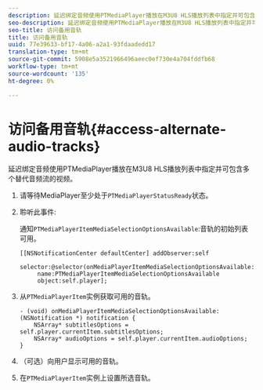 ```yaml
---
description: 延迟绑定音频使用PTMediaPlayer播放在M3U8 HLS播放列表中指定并可包含多个替代音频流的视频。
seo-description: 延迟绑定音频使用PTMediaPlayer播放在M3U8 HLS播放列表中指定并可包含多个替代音频流的视频。
seo-title: 访问备用音轨
title: 访问备用音轨
uuid: 77e39633-bf17-4a06-a2a1-93fdaadedd17
translation-type: tm+mt
source-git-commit: 5908e5a3521966496aeec0ef730e4a704fddfb68
workflow-type: tm+mt
source-wordcount: '135'
ht-degree: 0%

---
```



# 访问备用音轨{#access-alternate-audio-tracks}

延迟绑定音频使用PTMediaPlayer播放在M3U8 HLS播放列表中指定并可包含多个替代音频流的视频。

1. 请等待MediaPlayer至少处于`PTMediaPlayerStatusReady`状态。
1. 聆听此事件:

   通知`PTMediaPlayerItemMediaSelectionOptionsAvailable`:音轨的初始列表可用。

   ```
   [[NSNotificationCenter defaultCenter] addObserver:self 
        selector:@selector(onMediaPlayerItemMediaSelectionOptionsAvailable:) 
        name:PTMediaPlayerItemMediaSelectionOptionsAvailable  
        object:self.player];
   ```

1. 从`PTMediaPlayerItem`实例获取可用的音轨。

   ```
   - (void) onMediaPlayerItemMediaSelectionOptionsAvailable:(NSNotification *) notification { 
       NSArray* subtitlesOptions = self.player.currentItem.subtitlesOptions; 
       NSArray* audioOptions = self.player.currentItem.audioOptions; 
   }
   ```

1. （可选）向用户显示可用的音轨。
1. 在`PTMediaPlayerItem`实例上设置所选音轨。
